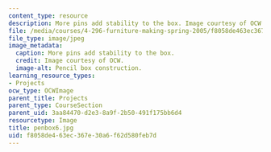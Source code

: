 ```yaml
---
content_type: resource
description: More pins add stability to the box. Image courtesy of OCW.
file: /media/courses/4-296-furniture-making-spring-2005/f8058de463ec367e30a6f62d580feb7d_penbox6.jpg
file_type: image/jpeg
image_metadata:
  caption: More pins add stability to the box.
  credit: Image courtesy of OCW.
  image-alt: Pencil box construction.
learning_resource_types:
- Projects
ocw_type: OCWImage
parent_title: Projects
parent_type: CourseSection
parent_uid: 3aa84470-d2e3-8a9f-2b50-491f175bb6d4
resourcetype: Image
title: penbox6.jpg
uid: f8058de4-63ec-367e-30a6-f62d580feb7d
---
```

